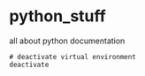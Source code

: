 # python_stuff
all about python documentation

```shell
# deactivate virtual environment
deactivate
```
